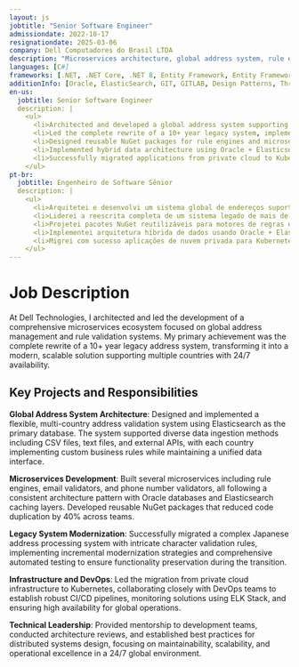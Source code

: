 ```yaml
---
layout: js
jobtitle: "Senior Software Engineer"
admissiondate: 2022-10-17
resignationdate: 2025-03-06
company: Dell Computadores do Brasil LTDA
description: "Microservices architecture, global address system, rule engines, Oracle + Elasticsearch integration, Kubernetes migration."
languages: [C#]
frameworks: [.NET, .NET Core, .NET 8, Entity Framework, Entity Framework Core, Serilog, ELK Stack]
additionInfo: [Oracle, ElasticSearch, GIT, GITLAB, Design Patterns, Threads, unit testing, NuGet, Microservices, CI/CD, Kubernetes, Private Cloud, Background Services, MemoryCache, Distributed Systems]
en-us:
  jobtitle: Senior Software Engineer
  description: |
    <ul>
      <li>Architected and developed a global address system supporting multiple countries with 24/7 availability, handling thousands of daily requests across internal systems.</li>
      <li>Led the complete rewrite of a 10+ year legacy system, implementing flexible architecture using SOLID principles to support multi-country operations without impacting existing functionality.</li>
      <li>Designed reusable NuGet packages for rule engines and microservices integration, reducing code duplication by 40% and enabling rapid deployment of country-specific business rules.</li>
      <li>Implemented hybrid data architecture using Oracle + Elasticsearch, achieving optimized caching strategies and sub-200ms response times for address validation services.</li>
      <li>Successfully migrated applications from private cloud to Kubernetes, improving scalability and resilience while establishing CI/CD practices and comprehensive monitoring with ELK Stack.</li>
    </ul>
pt-br:
  jobtitle: Engenheiro de Software Sênior
  description: |
    <ul>
      <li>Arquitetei e desenvolvi um sistema global de endereços suportando múltiplos países com disponibilidade 24/7, processando milhares de requisições diárias em sistemas internos.</li>
      <li>Liderei a reescrita completa de um sistema legado de mais de 10 anos, implementando arquitetura flexível usando princípios SOLID para suportar operações multi-país sem impactar funcionalidades existentes.</li>
      <li>Projetei pacotes NuGet reutilizáveis para motores de regras e integração entre microsserviços, reduzindo duplicação de código em 40% e permitindo deploy rápido de regras de negócio específicas por país.</li>
      <li>Implementei arquitetura híbrida de dados usando Oracle + Elasticsearch, alcançando estratégias de cache otimizadas e tempos de resposta abaixo de 200ms para serviços de validação de endereços.</li>
      <li>Migrei com sucesso aplicações de nuvem privada para Kubernetes, melhorando escalabilidade e resiliência enquanto estabelecia práticas de CI/CD e monitoramento abrangente com ELK Stack.</li>
    </ul>
---
```


# Job Description

At Dell Technologies, I architected and led the development of a comprehensive microservices ecosystem focused on global address management and rule validation systems. My primary achievement was the complete rewrite of a 10+ year legacy address system, transforming it into a modern, scalable solution supporting multiple countries with 24/7 availability.

## Key Projects and Responsibilities

**Global Address System Architecture**: Designed and implemented a flexible, multi-country address validation system using Elasticsearch as the primary database. The system supported diverse data ingestion methods including CSV files, text files, and external APIs, with each country implementing custom business rules while maintaining a unified data interface.

**Microservices Development**: Built several microservices including rule engines, email validators, and phone number validators, all following a consistent architecture pattern with Oracle databases and Elasticsearch caching layers. Developed reusable NuGet packages that reduced code duplication by 40% across teams.

**Legacy System Modernization**: Successfully migrated a complex Japanese address processing system with intricate character validation rules, implementing incremental modernization strategies and comprehensive automated testing to ensure functionality preservation during the transition.

**Infrastructure and DevOps**: Led the migration from private cloud infrastructure to Kubernetes, collaborating closely with DevOps teams to establish robust CI/CD pipelines, monitoring solutions using ELK Stack, and ensuring high availability for global operations.

**Technical Leadership**: Provided mentorship to development teams, conducted architecture reviews, and established best practices for distributed systems design, focusing on maintainability, scalability, and operational excellence in a 24/7 global environment.
